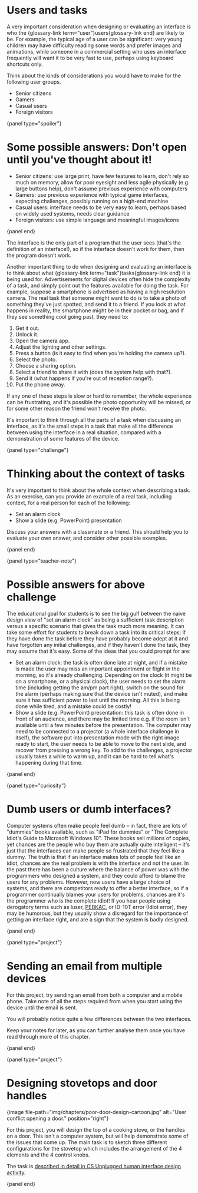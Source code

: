 # Users and tasks

A very important consideration when designing or evaluating an interface is who the {glossary-link term="user"}users{glossary-link end} are likely to be.
For example, the typical age of a user can be significant: very young children may have difficulty reading some words and prefer images and animations, while someone in a commercial setting who uses an interface frequently will want it to be very fast to use, perhaps using keyboard shortcuts only.

Think about the kinds of considerations you would have to make for the following user groups.

- Senior citizens
- Gamers
- Casual users
- Foreign visitors

{panel type="spoiler"}

# Some possible answers: Don't open until you've thought about it!

- Senior citizens: use large print, have few features to learn, don't rely so much on memory, allow for poor eyesight and less agile physically (e.g. large buttons help), don't assume previous experience with computers
- Gamers: use previous experience with typical game interfaces, expecting challenges, possibly running on a high-end machine
- Casual users: interface needs to be very easy to learn, perhaps based on widely used systems, needs clear guidance
- Foreign visitors: use simple language and meaningful images/icons

{panel end}

The interface is the only part of a program that the user sees (that's the definition of an interface!), so if the interface doesn't work for them, then the program doesn't work.

Another important thing to do when designing and evaluating an interface is to think about what {glossary-link term="task"}tasks{glossary-link end} it is being used for.
Advertisements for digital devices often hide the complexity of a task, and simply point out the features available for doing the task.
For example, suppose a smartphone is advertised as having a high resolution camera.
The real task that someone might want to do is to take a photo of something they've just spotted, and send it to a friend.
If you look at what happens in reality, the smartphone might be in their pocket or bag, and if they see something cool going past, they need to:

1. Get it out.
2. Unlock it.
3. Open the camera app.
4. Adjust the lighting and other settings.
5. Press a button (is it easy to find when you're holding the camera up?).
6. Select the photo.
7. Choose a sharing option.
8. Select a friend to share it with (does the system help with that?).
9. Send it (what happens if you're out of reception range?).
10. Put the phone away.

If any one of these steps is slow or hard to remember, the whole experience can be frustrating, and it's possible the photo opportunity will be missed, or for some other reason the friend won't receive the photo.

It's important to think through all the parts of a task when discussing an interface, as it's the small steps in a task that make all the difference between using the interface in a real situation, compared with a demonstration of some features of the device.

{panel type="challenge"}

# Thinking about the context of tasks

It's very important to think about the whole context when describing a task.
As an exercise, can you provide an example of a real task, including context, for a real person for each of the following:

- Set an alarm clock
- Show a slide (e.g. PowerPoint) presentation

Discuss your answers with a classmate or a friend.
This should help you to evaluate your own answer, and consider other possible examples.

{panel end}

{panel type="teacher-note"}

# Possible answers for above challenge

The educational goal for students is to see the big gulf between the naive design view of "set an alarm clock" as being a sufficient task description versus a specific scenario that gives the task much more meaning.
It can take some effort for students to break down a task into its critical steps; if they have done the task before they have probably become adept at it and have forgotten any initial challenges, and if they haven't done the task, they may assume that it's easy.
Some of the ideas that you could prompt for are:

- Set an alarm clock: the task is often done late at night, and if a mistake is made the user may miss an important appointment or flight in the morning, so it's already challenging.
  Depending on the clock (it might be on a smartphone, or a physical clock), the user needs to set the alarm time (including getting the am/pm part right), switch on the sound for the alarm (perhaps making sure that the device isn't muted), and make sure it has sufficient power to last until the morning.
  All this is being done while tired, and a mistake could be costly!
- Show a slide (e.g. PowerPoint) presentation: this task is often done in front of an audience, and there may be limited time e.g. if the room isn't available until a few minutes before the presentation.
  The computer may need to be connected to a projector (a whole interface challenge in itself), the software put into presentation mode with the right image ready to start, the user needs to be able to move to the next slide, and recover from pressing a wrong key.
  To add to the challenges, a projector usually takes a while to warm up, and it can be hard to tell what's happening during that time.

{panel end}

{panel type="curiosity"}

# Dumb users or dumb interfaces?

Computer systems often make people feel dumb &ndash; in fact, there are lots of "dummies" books available, such as "iPad for dummies" or "The Complete Idiot's Guide to Microsoft Windows 10".
These books sell millions of copies, yet chances are the people who buy them are actually quite intelligent &ndash; it's just that the interfaces can make people so frustrated that they feel like a dummy.
The truth is that if an interface makes lots of people feel like an idiot, chances are the real problem is with the interface and not the user.
In the past there has been a culture where the balance of power was with the programmers who designed a system, and they could afford to blame the users for any problems.
However, now users have a large choice of systems, and there are competitors ready to offer a better interface, so if a programmer continually blames your users for problems, chances are it's the programmer who is the complete idiot!
If you hear people using derogatory terms such as luser, [PEBKAC](http://ars.userfriendly.org/cartoons/?id=19980506), or ID-10T error (Idiot error),
they may be humorous, but they usually show a disregard for the importance of getting an interface right, and are a sign that the system is badly designed.

{panel end}

{panel type="project"}

# Sending an email from multiple devices

For this project, try sending an email from both a computer and a mobile phone.
Take note of all the steps required from when you start using the device until the email is sent.

You will probably notice quite a few differences between the two interfaces.

Keep your notes for later, as you can further analyse them once you have read through more of this chapter.

{panel end}

{panel type="project"}

# Designing stovetops and door handles

{image file-path="img/chapters/poor-door-design-cartoon.jpg" alt="User conflict opening a door." position="right"}

For this project, you will design the top of a cooking stove, or the handles on a door.
This isn't a computer system, but will help demonstrate some of the issues that come up.
The main task is to sketch three different configurations for the stovetop which includes the arrangement of the 4 elements and the 4 control knobs.

The task is [described in detail in CS Unplugged human interface design activity](http://csunplugged.org/human-interface-design).

{panel end}
